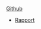  [Github](https://github.com/ngartiexauce/Modele-de-regression-et-tests-d-hypotheses/) 
* [Rapport](/least-github-pages/rapport.html)
